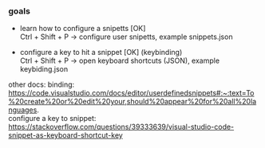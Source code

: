 ### goals
* learn how to configure a snipetts [OK]  
Ctrl + Shift + P -> configure user snipetts, example snippets.json

* configure a key to hit a snippet [OK] (keybinding)  
Ctrl + Shift + P -> open keyboard shortcuts (JSON), example keybiding.json  


other docs:
binding: https://code.visualstudio.com/docs/editor/userdefinedsnippets#:~:text=To%20create%20or%20edit%20your,should%20appear%20for%20all%20languages.  
configure a key to snippet: https://stackoverflow.com/questions/39333639/visual-studio-code-snippet-as-keyboard-shortcut-key

